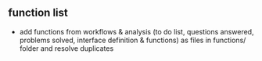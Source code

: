 ## function list

- add functions from workflows & analysis (to do list, questions answered, problems solved, interface definition & functions) as files in functions/ folder and resolve duplicates
